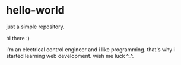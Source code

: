 # hello-world
just a simple repository.

hi there :)

i'm an electrical control engineer and i like programming.
that's why i started learning web development.
wish me luck ^_^.
